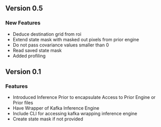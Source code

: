 ## Version 0.5

### New Features
* Deduce destination grid from roi
* Extend state mask with masked out pixels from prior engine
* Do not pass covariance values smaller than 0
* Read saved state mask
* Added profiling

## Version 0.1

### Features
* Introduced Inference Prior to encapsulate Access to Prior Engine or Prior files
* Have Wrapper of Kafka Inference Engine
* Include CLI for accessing kafka wrapping inference engine
* Create state mask if not provided
